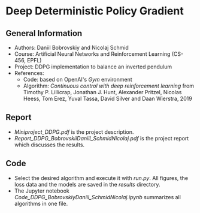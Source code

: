 # Deep Deterministic Policy Gradient

## General Information
* Authors: Daniil Bobrovskiy and Nicolaj Schmid
* Course: Artificial Neural Networks and Reinforcement Learning (CS-456, EPFL)
* Project: DDPG implementation to balance an inverted pendulum
* References: 
    * Code: based on OpenAI's _Gym_ environment
    * Algorithm: _Continuous control with deep reinforcement learning_ from Timothy P. Lillicrap, Jonathan J. Hunt, Alexander Pritzel, Nicolas Heess, Tom Erez, Yuval Tassa, David Silver and Daan Wierstra, 2019

## Report
* _Miniproject_DDPG.pdf_ is the project description.
* _Report_DDPG_BobrovskiiDaniil_SchmidNicolaj.pdf_ is the project report which discusses the results.

## Code
* Select the desired algorithm and execute it with _run.py_. All figures, the loss data and the models are saved in the _results_ directory.
* The Jupyter notebook _Code_DDPG_BobrovskiyDaniil_SchmidNicolaj.ipynb_ summarizes all algorithms in one file.

